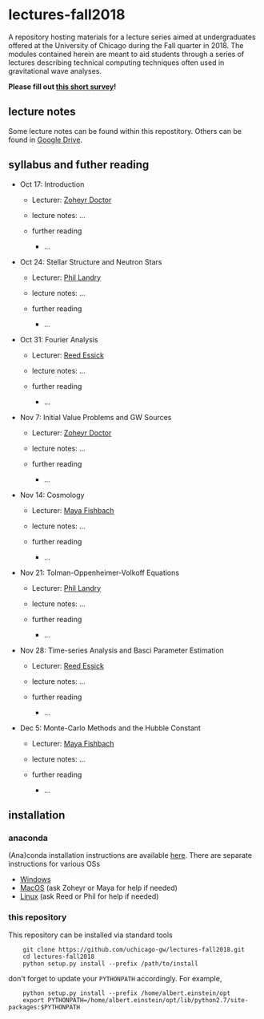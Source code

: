 # lectures-fall2018

A repository hosting materials for a lecture series aimed at undergraduates offered at the University of Chicago during the Fall quarter in 2018.
The modules contained herein are meant to aid students through a series of lectures describing technical computing techniques often used in gravitational wave analyses. 

**Please fill out [this short survey](https://goo.gl/forms/deUMrr7leHhrq0eo1)!**

## lecture notes

Some lecture notes can be found within this repostitory.
Others can be found in [Google Drive](https://drive.google.com/drive/folders/1xwmOKxjHyTkvSpeAOS_-NaUv-15uKVEA).

## syllabus and futher reading

  * Oct 17: Introduction

    * Lecturer: [Zoheyr Doctor](zdoctor@uchicago.edu)
    * lecture notes: ...
    * further reading

        * ...

  * Oct 24: Stellar Structure and Neutron Stars

    * Lecturer: [Phil Landry](landryp@uchicago.edu)
    * lecture notes: ...
    * further reading

        * ...

  * Oct 31: Fourier Analysis

    * Lecturer: [Reed Essick](reedessick@uchicago.edu)
    * lecture notes: ...
    * further reading

        * ...

  * Nov 7: Initial Value Problems and GW Sources

    * Lecturer: [Zoheyr Doctor](zdoctor@uchicago.edu)
    * lecture notes: ...
    * further reading

        * ...

  * Nov 14: Cosmology

    * Lecturer: [Maya Fishbach](mfishbach@uchicago.edu)
    * lecture notes: ...
    * further reading

        * ...

  * Nov 21: Tolman-Oppenheimer-Volkoff Equations

    * Lecturer: [Phil Landry](landryp@uchicago.edu)
    * lecture notes: ...
    * further reading

        * ...

  * Nov 28: Time-series Analysis and Basci Parameter Estimation

    * Lecturer: [Reed Essick](reedessick@uchicago.edu)
    * lecture notes: ...
    * further reading

        * ...

  * Dec 5: Monte-Carlo Methods and the Hubble Constant

    * Lecturer: [Maya Fishbach](mfishbach@uchicago.edu)
    * lecture notes: ...
    * further reading

        * ...

## installation

### anaconda

(Ana)conda installation instructions are available [here](https://conda.io/docs/user-guide/install/index.html).
There are separate instructions for various OSs

  * [Windows](https://conda.io/docs/user-guide/install/windows.html)
  * [MacOS](https://conda.io/docs/user-guide/install/macos.html) (ask Zoheyr or Maya for help if needed)
  * [Linux](https://conda.io/docs/user-guide/install/linux.html) (ask Reed or Phil for help if needed)

### this repository

This repository can be installed via standard tools

```
    git clone https://github.com/uchicago-gw/lectures-fall2018.git
    cd lectures-fall2018
    python setup.py install --prefix /path/to/install
```

don't forget to update your `PYTHONPATH` accordingly. For example,

```
    python setup.py install --prefix /home/albert.einstein/opt
    export PYTHONPATH=/home/albert.einstein/opt/lib/python2.7/site-packages:$PYTHONPATH
```
